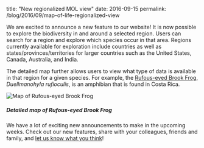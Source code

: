 title: "New regionalized MOL view"
date: 2016-09-15
permalink: /blog/2016/09/map-of-life-regionalized-view

We are excited to announce a new feature to our website! It is now possible to explore the biodiversity in and around a 
selected region. Users can search for a region and explore which species occur in that area. Regions currently 
available for exploration include countries as well as states/provinces/territories for larger countries such as the 
United States, Canada, Australia, and India.

The detailed map further allows users to view what type of data is available in that region for a given species. 
For example, the [Rufous-eyed Brook Frog](https://mol.org/species/map/Duellmanohyla_rufioculis?region=costa+rica), 
*Duellmanohyla rufioculis*, is an amphibian that is found in Costa Rica.

<div class="row padded">
    <div class="col-md-12 padded">
        <img class="center-block" alt="Map of Rufous-eyed Brook Frog" src="/content_static/blog/2016-09-15/duellmanohyla_rufioculis_view.png" />
        <div class="caption centered"><h5><em>Detailed map of Rufous-eyed Brook Frog</em></h5></div>
    </div>
</div>

We have a lot of exciting new announcements to make in the upcoming weeks. Check out our new features, share with your 
colleagues, friends and family, and [let us know what you think](https://mol.org/feedback)!
